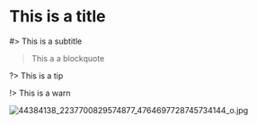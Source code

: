 # This is a title

#> This is a subtitle

> This a a blockquote

?> This is a tip

!> This is a warn

![44384138_2237700829574877_4764697728745734144_o.jpg]({{site.baseurl}}/docs/bitcoin/images/44384138_2237700829574877_4764697728745734144_o.jpg)


